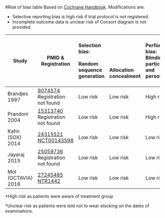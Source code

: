 #Risk of bias table
Based on [Cochrane Handbook](http://handbook.cochrane.org/chapter_8/table_8_5_d_criteria_for_judging_risk_of_bias_in_the_risk_of.htm). Modifications are:
* Selective reporting bias is high risk if trial protocol is not registered.
* Incomplete outcome data is unclear risk of Consort diagram is not provided.

|  Study        |  PMID &amp;<br/>Registration | Selection bias:<br/><br/>Random sequence generation<br/>| <br/><br/><br/><br/>Allocation concealment|Performance bias:<br/>Blinding of participants and personnel|Detection bias:<br/><br/>Blinding of outcome assessment<br/>|Attrition bias:<br/><br/>Incomplete outcome data<br/>|Reporting bias:<br/><br/><br/>Selective reporting|Other biases:<br/><br/>E.g. imbalanced compliance , co-interventions, or other<br/>|
| ------------- |--------------------------------------|:---------|:---------|:--------------|:------------|:----------|:----------|:----------|
| Brandjes<br/>1997      |[9074574](http://pubmed.gov/9074574)<br/>Registration not found|Low risk |Low risk |High risk* |Unclear risk† |Unclear risk†|Unclear risk†|Low risk|
| Prandoni<br/>2004       |[15313740](http://pubmed.gov/15313740)<br/>Registration not found|Low risk |Low risk |High risk* |Unclear risk† |Unclear risk†|Unclear risk†|Low risk|
| Kahn (SOX)<br/>2014     |[24315521](http://pubmed.gov/24315521)<br/>[NCT00143598](https://clinicaltrials.gov/ct2/show/NCT00143598)|Low risk |Low risk |Low risk   |Low risk      |Low risk |Low risk|Low risk|
| Jayaraj<br/>2015        |[25059736](http://pubmed.gov/25059736)<br/>Registration not found|Low risk |Low risk |Low risk   |Unclear risk† |Unclear risk†|Unclear risk†|Low risk|
| Mol (OCTAVIA)<br/>2016 |[27245485](http://pubmed.gov/27245485)<br/>[NTR1442](http://apps.who.int/trialsearch/Trial2.aspx?TrialID=NTR1442)|Low risk |Low risk |Low risk   |Unclear risk† |Low risk |Low risk|Low risk|

*High risk as patients were aware of treatment group

†Unclear risk as patients were told not to wear stocking on the dates of examinations.
